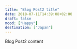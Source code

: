 ```yaml
---
title: "Blog Post2 title"
date: 2018-07-11T14:39:08+02:00
draft: false
mood: ["Happy"]
destination: ["Japan"]
---
```


Blog Post2 content
